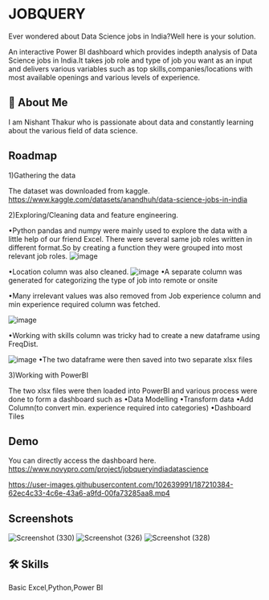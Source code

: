 # JOBQUERY



Ever wondered about Data Science jobs in India?Well here is your solution.

An interactive Power BI dashboard which provides indepth analysis of Data Science jobs in India.It takes job role and type of job you want as an input and delivers various variables such as top skills,companies/locations with most available openings and various levels of experience.




## 🚀 About Me
I am Nishant Thakur who is passionate about data and constantly learning about the various field of data science.


## Roadmap

1)Gathering the data

The dataset was downloaded from kaggle.
https://www.kaggle.com/datasets/anandhuh/data-science-jobs-in-india

2)Exploring/Cleaning data and feature engineering.

•Python pandas and numpy were mainly used to explore the data with a little help of our friend Excel.
There were several same job roles written in different format.So by creating a function they were grouped into most relevant job roles.
![image](https://user-images.githubusercontent.com/102639991/187209572-c5902251-9d4d-4626-ae46-75c7571d06ae.png)

•Location column was also cleaned.
![image](https://user-images.githubusercontent.com/102639991/187209950-eea210e3-a399-43fb-a122-74b5123a4a4c.png)
•A separate column was generated for categorizing the type of job into remote or onsite

•Many irrelevant values was also removed from Job experience column and min experience required column was fetched.


![image](https://user-images.githubusercontent.com/102639991/187210089-f937158c-874a-4182-8e82-9ee6ed5158bf.png)

•Working with skills column was tricky had to create a new dataframe using FreqDist.

![image](https://user-images.githubusercontent.com/102639991/187210231-9e0b4354-9029-4764-8dd3-f8618116c5d5.png)
•The two dataframe were then saved into two separate xlsx files

3)Working with PowerBI

The two xlsx files were then loaded into PowerBI and various process were done to form a dashboard such as 
•Data Modelling
•Transform data
•Add Column(to convert min. experience required into categories)
•Dashboard Tiles


## Demo
You can directly access the dashboard here.
https://www.novypro.com/project/jobqueryindiadatascience

https://user-images.githubusercontent.com/102639991/187210384-62ec4c33-4c6e-43a6-a9fd-00fa73285aa8.mp4


## Screenshots

![Screenshot (330)](https://user-images.githubusercontent.com/102639991/186885660-3735f233-3177-4631-8b4d-cd99e700f900.png)
![Screenshot (326)](https://user-images.githubusercontent.com/102639991/186885664-9d49ee8a-9fa8-492b-bed5-9fe8a1f9bdfb.png)
![Screenshot (328)](https://user-images.githubusercontent.com/102639991/186885668-ea4d0c98-f432-4285-96b9-716e6d40ff95.png)



## 🛠 Skills
Basic Excel,Python,Power BI

